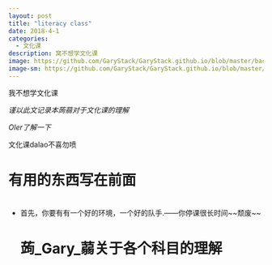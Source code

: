 ```yaml
---
layout: post
title: "literacy class"
date: 2018-4-1
categories:
  - 文化课
description: 窝不想学文化课
image: https://github.com/GaryStack/GaryStack.github.io/blob/master/background/%E6%98%9F%E7%A9%BA/timg%20(1).jpg?raw=true
image-sm: https://github.com/GaryStack/GaryStack.github.io/blob/master/background/%E6%98%9F%E7%A9%BA/timg%20(1).jpg?raw=true
---
```

我不想学文化课

_谨以此文记录本蒟蒻对于文化课的理解_

_OIer了解一下_

文化课dalao不喜勿喷

# 有用的东西写在前面

<ul>
  <li>首先，你要有有一个好的环境，一个好的队手.——你停课很长时间~~颓废~~</li>
  
  
# 蒟_Gary_蒻关于各个科目的理解
